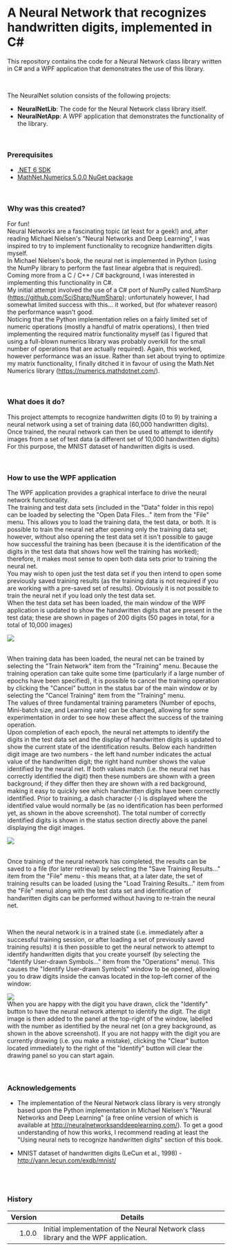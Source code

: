 # A Neural Network that recognizes handwritten digits, implemented in C# #

This repository contains the code for a Neural Network class library written in C# and a WPF application that demonstrates the use of this library.

<br>

The NeuralNet solution consists of the following projects:

- **NeuralNetLib**: The code for the Neural Network class library itself.
- **NeuralNetApp**: A WPF application that demonstrates the functionality of the library.

<br>

### Prerequisites

- [.NET 6 SDK](https://dotnet.microsoft.com/en-us/download/dotnet/6.0)
- [MathNet.Numerics 5.0.0 NuGet package](https://www.nuget.org/packages/MathNet.Numerics/)

<br>

### Why was this created?

For fun!  
Neural Networks are a fascinating topic (at least for a geek!) and, after reading Michael Nielsen's "Neural Networks and Deep Learning", I was inspired to try to implement functionality to recognize handwritten digits myself.  
In Michael Nielsen's book, the neural net is implemented in Python (using the NumPy library to perform the fast linear algebra that is required). Coming more from a C / C++ / C# background, I was interested in implementing this functionality in C#.  
My initial attempt involved the use of a C# port of NumPy called NumSharp (https://github.com/SciSharp/NumSharp); unfortunately however, I had somewhat limited success with this... it worked, but (for whatever reason) the performance wasn't good.  
Noticing that the Python implementation relies on a fairly limited set of numeric operations (mostly a handful of matrix operations), I then tried implementing the required matrix functionality myself (as I figured that using a full-blown numerics library was probably overkill for the small number of operations that are actually required). Again, this worked, however performance was an issue. Rather than set about trying to optimize my matrix functionality, I finally ditched it in favour of using the Math.Net Numerics library (https://numerics.mathdotnet.com/).   


<br>

### What does it do?

This project attempts to recognize handwritten digits (0 to 9) by training a neural network using a set of training data (60,000 handwritten digits). Once trained, the neural network can then be used to attempt to identify images from a set of test data (a different set of 10,000 handwritten digits)  
For this purpose, the MNIST dataset of handwritten digits is used.

<br>


### How to use the WPF application
The WPF application provides a graphical interface to drive the neural network functionality.  
The training and test data sets (included in the "Data" folder in this repo) can be loaded by selecting the "Open Data Files..." item from the "File" menu. This allows you to load the training data, the test data, or both. It is possible to train the neural net after opening only the training data set; however, without also opening the test data set it isn't possible to gauge how successful the training has been (because it is the identification of the digits in the test data that shows how well the training has worked); therefore, it makes most sense to open both data sets prior to training the neural net.  
You may wish to open just the test data set if you then intend to open some previously saved training results (as the training data is not required if you are working with a pre-saved set of results). Obviously it is not possible to train the neural net if you load only the test data set.  
When the test data set has been loaded, the main window of the WPF application is updated to show the handwritten digits that are present in the test data; these are shown in pages of 200 digits (50 pages in total, for a total of 10,000 images)  

<img src="./NeuralNetApp01.jpg">
<br>
<br>

When training data has been loaded, the neural net can be trained by selecting the "Train Network" item from the "Training" menu. Because the training operation can take quite some time (particularly if a large number of epochs have been specified), it is possible to cancel the training operation by clicking the "Cancel" button in the status bar of the main window or by selecting the "Cancel Training" item from the "Training" menu.  
The values of three fundamental training parameters (Number of epochs, Mini-batch size, and Learning rate) can be changed, allowing for some experimentation in order to see how these affect the success of the training operation.  
Upon completion of each epoch, the neural net attempts to identify the digits in the test data set and the display of handwritten digits is updated to show the current state of the identification results. Below each handritten digit image are two numbers - the left hand number indicates the actual value of the handwritten digit; the right hand number shows the value identified by the neural net. If both values match (i.e. the neural net has correctly identified the digit) then these numbers are shown with a green background; if they differ then they are shown with a red background, making it easy to quickly see which handwritten digits have been correctly identified. Prior to training, a dash character (-) is displayed where the identified value would normally be (as no identification has been performed yet, as shown in the above screenshot). The total number of correctly identified digits is shown in the status section directly above the panel displaying the digit images.  

<img src="./NeuralNetApp02.jpg">
<br>
<br>

Once training of the neural network has completed, the results can be saved to a file (for later retrieval) by selecting the "Save Training Results..." item from the "File" menu - this means that, at a later date, the set of training results can be loaded (using the "Load Training Results..." item from the "File" menu) along with the test data set and identification of handwritten digits can be performed without having to re-train the neural net.  

<br>

When the neural network is in a trained state (i.e. immediately after a successful training session, or after loading a set of previously saved training results) it is then possible to get the neural network to attempt to identify handwritten digits that you create yourself (by selecting the "Identify User-drawn Symbols..." item from the "Operations" menu). This causes the "Identify User-drawn Symbols" window to be opened, allowing you to draw digits inside the canvas located in the top-left corner of the window:  

<img src="./NeuralNetApp03.jpg">
<br>
When you are happy with the digit you have drawn, click the "Identify" button to have the neural network attempt to identify the digit. The digit image is then added to the panel at the top-right of the window, labelled with the number as identified by the neural net (on a grey background, as shown in the above screenshot). If you are not happy with the digit you are currently drawing (i.e. you make a mistake), clicking the "Clear" button located immediately to the right of the "Identify" button will clear the drawing panel so you can start again.  
<br>
<br>
<br>

### Acknowledgements
- The implementation of the Neural Network class library is very strongly based upon the Python implementation in Michael Nielsen's "Neural Networks and Deep Learning" (a free online version of which is available at http://neuralnetworksanddeeplearning.com/). To get a good understanding of how this works, I recommend reading at least the "Using neural nets to recognize handwritten digits" section of this book.  
  
- MNIST dataset of handwritten digits (LeCun et al., 1998) - http://yann.lecun.com/exdb/mnist/

<br>
<br>

### History

| Version | Details
|---:| ---
| 1.0.0 | Initial implementation of the Neural Network class library and the WPF application.


